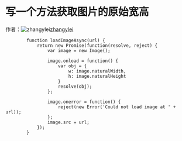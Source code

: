 # 写一个方法获取图片的原始宽高

作者：![zhangylei](https://avatars.githubusercontent.com/u/19210554?s=80&u=352ed1fe7f5beb7e6c04faec5cc3984916fffff7&v=4)[zhangylei](https://github/zhangylei)


```
        function loadImageAsync(url) {
            return new Promise(function(resolve, reject) {
                var image = new Image();
    
                image.onload = function() {
                    var obj = {
                        w: image.naturalWidth,
                        h: image.naturalHeight
                    }
                    resolve(obj);
                };
    
                image.onerror = function() {
                    reject(new Error('Could not load image at ' + url));
                };
                image.src = url;
            });
        }
    
```
